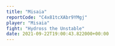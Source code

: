 ```yaml
---
title: "Misaia"
reportCode: "C4x81tcXAbr9YMgj"
player: "Misaia"
fight: "Hydross the Unstable"
date: 2021-09-22T19:00:43.822000+00:00
---
```

